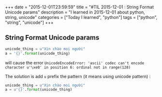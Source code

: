 +++
date = "2015-12-01T23:59:59"
title = "#TIL 2015-12-01 : String Format Unicode params"
description = "I learned in 2015-12-01 about python, string, unicode"
categories = ["Today I learned", "python"]
tags = ["python", "string", "unicode"]
+++



## String Format Unicode params

```python
unicode_thing = u"Xin chào mọi người"
a = '{}'.format(unicode_thing)
```
will cause the error `UnicodeEncodeError: 'ascii' codec can't encode character u'\xe0' in position 6: ordinal not in range(128)`

The solution is add `u` prefix the pattern (it means using unicode pattern) :

```python
unicode_thing = u"Xin chào mọi người"
a = u'{}'.format(unicode_thing)
```
